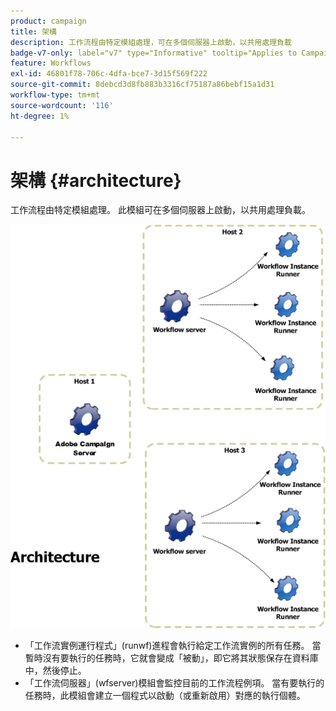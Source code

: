 ```yaml
---
product: campaign
title: 架構
description: 工作流程由特定模組處理，可在多個伺服器上啟動，以共用處理負載
badge-v7-only: label="v7" type="Informative" tooltip="Applies to Campaign Classic v7 only"
feature: Workflows
exl-id: 46801f78-706c-4dfa-bce7-3d15f569f222
source-git-commit: 8debcd3d8fb883b3316cf75187a86bebf15a1d31
workflow-type: tm+mt
source-wordcount: '116'
ht-degree: 1%

---
```


# 架構 {#architecture}



工作流程由特定模組處理。 此模組可在多個伺服器上啟動，以共用處理負載。

![](assets/architecture.png)

* 「工作流實例運行程式」(runwf)進程會執行給定工作流實例的所有任務。 當暫時沒有要執行的任務時，它就會變成「被動」，即它將其狀態保存在資料庫中，然後停止。
* 「工作流伺服器」(wfserver)模組會監控目前的工作流程例項。 當有要執行的任務時，此模組會建立一個程式以啟動（或重新啟用）對應的執行個體。
